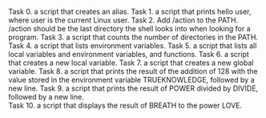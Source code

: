 Task 0. a script that creates an alias.
Task 1. a script that prints hello user, where user is the current Linux user.
Task 2. Add /action to the PATH. /action should be the last directory the shell looks into when looking for a program.
Task 3. a script that counts the number of directories in the PATH.
Task 4. a script that lists environment variables.
Task 5. a script that lists all local variables and environment variables, and functions.
Task 6. a script that creates a new local variable.
Task 7. a script that creates a new global variable.
Task 8. a script that prints the result of the addition of 128 with the value stored in the environment variable TRUEKNOWLEDGE, followed by a new line.
Task 9. a script that prints the result of POWER divided by DIVIDE, followed by a new line.  
Task 10. a script that displays the result of BREATH to the power LOVE.
